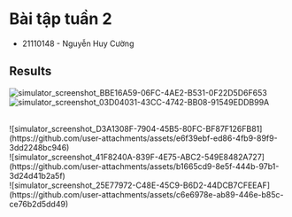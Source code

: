 # Bài tập tuần 2
- 21110148 - Nguyễn Huy Cường

## Results
![simulator_screenshot_BBE16A59-06FC-4AE2-B531-0F22D5D6F653](https://github.com/user-attachments/assets/406471ed-7f45-4465-9f4a-5709c42edb82)
</br>
![simulator_screenshot_03D04031-43CC-4742-BB08-91549EDDB99A](https://github.com/user-attachments/assets/fb1b30a1-c811-4690-8fef-519d2fc7785d)

</br>
![simulator_screenshot_D3A1308F-7904-45B5-80FC-BF87F126FB81](https://github.com/user-attachments/assets/e6f39ebf-ed86-4fb9-89f9-3dd2248bc946)

</br>
![simulator_screenshot_41F8240A-839F-4E75-ABC2-549E8482A727](https://github.com/user-attachments/assets/b1665cd9-8e5f-444b-97b1-3d24d41b2a5f)

</br>
![simulator_screenshot_25E77972-C48E-45C9-B6D2-44DCB7CFEEAF](https://github.com/user-attachments/assets/c6e6978e-ab89-446e-b85c-ce76b2d5dd49)

</br>
